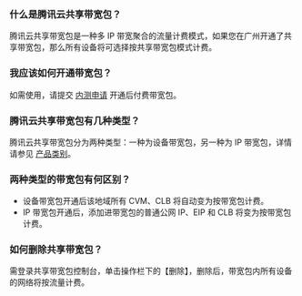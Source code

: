 ### 什么是腾讯云共享带宽包？
腾讯云共享带宽包是一种多 IP 带宽聚合的流量计费模式，如果您在广州开通了共享带宽包，那么所有设备将可选择按共享带宽包模式计费。

### 我应该如何开通带宽包？
如需使用，请提交 [内测申请](https://cloud.tencent.com/apply/p/8o8lmsr5nj8) 开通后付费带宽包。

### 腾讯云共享带宽包有几种类型？
腾讯云共享带宽包分为两种类型：一种为设备带宽包，另一种为 IP 带宽包，详情请参见 [产品类别](https://cloud.tencent.com/document/product/684/15245#.E4.BA.A7.E5.93.81.E7.B1.BB.E5.88.AB)。

### 两种类型的带宽包有何区别？
- 设备带宽包开通后该地域所有 CVM、CLB 将自动变为按带宽包计费。
- IP 带宽包开通后，添加进带宽包的普通公网 IP、EIP 和 CLB 将变为按带宽包计费。

### 如何删除共享带宽包？
需登录共享带宽包控制台，单击操作栏下的【删除】，删除后，带宽包内所有设备的网络将按流量计费。
